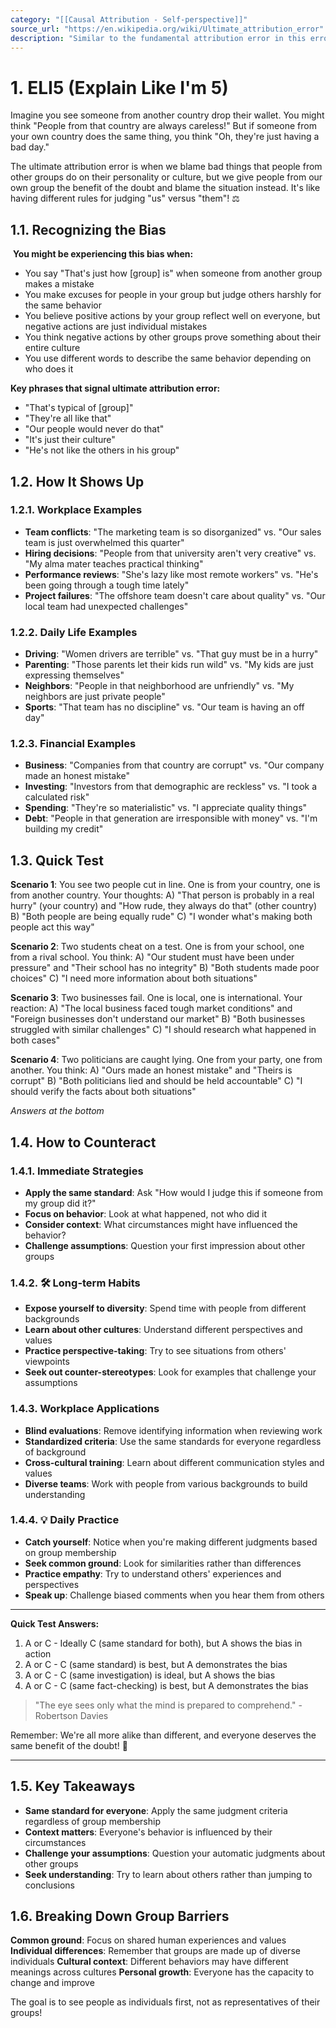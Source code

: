 ```yaml
---
category: "[[Causal Attribution - Self-perspective]]"
source_url: "https://en.wikipedia.org/wiki/Ultimate_attribution_error"
description: "Similar to the fundamental attribution error in this error a person is likely to make an internal attribution to an entire group instead of the individuals within the group"
---
```


# 1. ELI5 (Explain Like I'm 5)

 Imagine you see someone from another country drop their wallet. You might think "People from that country are always careless!" But if someone from your own country does the same thing, you think "Oh, they're just having a bad day."

The ultimate attribution error is when we blame bad things that people from other groups do on their personality or culture, but we give people from our own group the benefit of the doubt and blame the situation instead. It's like having different rules for judging "us" versus "them"! ⚖️

## 1.1. Recognizing the Bias

️ **You might be experiencing this bias when:**

- You say "That's just how [group] is" when someone from another group makes a mistake
- You make excuses for people in your group but judge others harshly for the same behavior
- You believe positive actions by your group reflect well on everyone, but negative actions are just individual mistakes
- You think negative actions by other groups prove something about their entire culture
- You use different words to describe the same behavior depending on who does it

**Key phrases that signal ultimate attribution error:**
- "That's typical of [group]"
- "They're all like that"
- "Our people would never do that"
- "It's just their culture"
- "He's not like the others in his group"

## 1.2. How It Shows Up

### 1.2.1. **Workplace Examples**

- **Team conflicts**: "The marketing team is so disorganized" vs. "Our sales team is just overwhelmed this quarter"
- **Hiring decisions**: "People from that university aren't very creative" vs. "My alma mater teaches practical thinking"
- **Performance reviews**: "She's lazy like most remote workers" vs. "He's been going through a tough time lately"
- **Project failures**: "The offshore team doesn't care about quality" vs. "Our local team had unexpected challenges"

### 1.2.2. **Daily Life Examples**

- **Driving**: "Women drivers are terrible" vs. "That guy must be in a hurry"
- **Parenting**: "Those parents let their kids run wild" vs. "My kids are just expressing themselves"
- **Neighbors**: "People in that neighborhood are unfriendly" vs. "My neighbors are just private people"
- **Sports**: "That team has no discipline" vs. "Our team is having an off day"

### 1.2.3. **Financial Examples**

- **Business**: "Companies from that country are corrupt" vs. "Our company made an honest mistake"
- **Investing**: "Investors from that demographic are reckless" vs. "I took a calculated risk"
- **Spending**: "They're so materialistic" vs. "I appreciate quality things"
- **Debt**: "People in that generation are irresponsible with money" vs. "I'm building my credit"

## 1.3. Quick Test

**Scenario 1**: You see two people cut in line. One is from your country, one is from another country. Your thoughts:
A) "That person is probably in a real hurry" (your country) and "How rude, they always do that" (other country)
B) "Both people are being equally rude"
C) "I wonder what's making both people act this way"

**Scenario 2**: Two students cheat on a test. One is from your school, one from a rival school. You think:
A) "Our student must have been under pressure" and "Their school has no integrity"
B) "Both students made poor choices"
C) "I need more information about both situations"

**Scenario 3**: Two businesses fail. One is local, one is international. Your reaction:
A) "The local business faced tough market conditions" and "Foreign businesses don't understand our market"
B) "Both businesses struggled with similar challenges"
C) "I should research what happened in both cases"

**Scenario 4**: Two politicians are caught lying. One from your party, one from another. You think:
A) "Ours made an honest mistake" and "Theirs is corrupt"
B) "Both politicians lied and should be held accountable"
C) "I should verify the facts about both situations"

*Answers at the bottom*

## 1.4. How to Counteract

### 1.4.1. **Immediate Strategies**

- **Apply the same standard**: Ask "How would I judge this if someone from my group did it?"
- **Focus on behavior**: Look at what happened, not who did it
- **Consider context**: What circumstances might have influenced the behavior?
- **Challenge assumptions**: Question your first impression about other groups

### 1.4.2. 🛠️ **Long-term Habits**

- **Expose yourself to diversity**: Spend time with people from different backgrounds
- **Learn about other cultures**: Understand different perspectives and values
- **Practice perspective-taking**: Try to see situations from others' viewpoints
- **Seek out counter-stereotypes**: Look for examples that challenge your assumptions

### 1.4.3. **Workplace Applications**

- **Blind evaluations**: Remove identifying information when reviewing work
- **Standardized criteria**: Use the same standards for everyone regardless of background
- **Cross-cultural training**: Learn about different communication styles and values
- **Diverse teams**: Work with people from various backgrounds to build understanding

### 1.4.4. 💡 **Daily Practice**

- **Catch yourself**: Notice when you're making different judgments based on group membership
- **Seek common ground**: Look for similarities rather than differences
- **Practice empathy**: Try to understand others' experiences and perspectives
- **Speak up**: Challenge biased comments when you hear them from others

---

**Quick Test Answers:**
1) A or C - Ideally C (same standard for both), but A shows the bias in action
2) A or C - C (same standard) is best, but A demonstrates the bias
3) A or C - C (same investigation) is ideal, but A shows the bias
4) A or C - C (same fact-checking) is best, but A demonstrates the bias

> "The eye sees only what the mind is prepared to comprehend." - Robertson Davies

Remember: We're all more alike than different, and everyone deserves the same benefit of the doubt! 🌟

---

## 1.5. Key Takeaways

- **Same standard for everyone**: Apply the same judgment criteria regardless of group membership
- **Context matters**: Everyone's behavior is influenced by their circumstances
- **Challenge your assumptions**: Question your automatic judgments about other groups
- **Seek understanding**: Try to learn about others rather than jumping to conclusions

## 1.6. Breaking Down Group Barriers

**Common ground**: Focus on shared human experiences and values
**Individual differences**: Remember that groups are made up of diverse individuals
**Cultural context**: Different behaviors may have different meanings across cultures
**Personal growth**: Everyone has the capacity to change and improve

The goal is to see people as individuals first, not as representatives of their groups!
